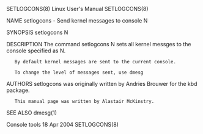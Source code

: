 SETLOGCONS(8)                                                                                                                                     Linux User's Manual                                                                                                                                     SETLOGCONS(8)

NAME
       setlogcons - Send kernel messages to console N

SYNOPSIS
       setlogcons N

DESCRIPTION
       The command setlogcons N sets all kernel messges to the console specified as N.

       By default kernel messages are sent to the current console.

       To change the level of messages sent, use dmesg

AUTHORS
       setlogcons was originally written by Andries Brouwer for the kbd package.

       This manual page was written by Alastair McKinstry.

SEE ALSO
       dmesg(1)

Console tools                                                                                                                                         18 Apr 2004                                                                                                                                         SETLOGCONS(8)
